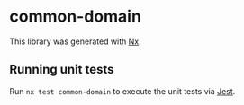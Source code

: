 # common-domain

This library was generated with [Nx](https://nx.dev).

## Running unit tests

Run `nx test common-domain` to execute the unit tests via [Jest](https://jestjs.io).
